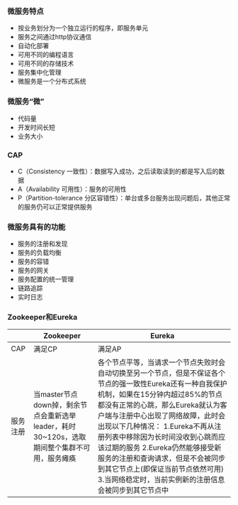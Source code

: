### 微服务特点
- 按业务划分为一个独立运行的程序，即服务单元
- 服务之间通过http协议通信
- 自动化部署
- 可用不同的编程语言
- 可用不同的存储技术
- 服务集中化管理
- 微服务是一个分布式系统
### 微服务“微”
- 代码量
- 开发时间长短
- 业务大小
### CAP
- C（Consistency 一致性）：数据写入成功，之后读取读到的都是写入后的数据
- A（Availability 可用性）：服务的可用性
- P（Partition-tolerance 分区容错性）：单台或多台服务出现问题后，其他正常的服务仍可以正常提供服务
### 微服务具有的功能
- 服务的注册和发现
- 服务的负载均衡
- 服务的容错
- 服务的网关
- 服务配置的统一管理
- 链路追踪
- 实时日志
### Zookeeper和Eureka
||Zookeeper|Eureka|
|---|---|---|
|CAP|满足CP |满足AP|
|服务注册|当master节点down掉，剩余节点会重新选举leader，耗时30~120s，选取期间整个集群不可用，服务瘫痪|各个节点平等，当请求一个节点失败时会自动切换至另一个节点，但是不保证各个节点的强一致性Eureka还有一种自我保护机制，如果在15分钟内超过85%的节点都没有正常的心跳，那么Eureka就认为客户端与注册中心出现了网络故障，此时会出现以下几种情况： 1.Eureka不再从注册列表中移除因为长时间没收到心跳而应该过期的服务 2.Eureka仍然能够接受新服务的注册和查询请求，但是不会被同步到其它节点上(即保证当前节点依然可用) 3.当网络稳定时，当前实例新的注册信息会被同步到其它节点中|
